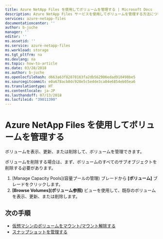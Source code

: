 ```yaml
---
title: Azure NetApp Files を使用してボリュームを管理する | Microsoft Docs
description: Azure NetApp Files サービスを使用してボリュームを管理する方法について説明します。
services: azure-netapp-files
documentationcenter: ''
author: b-juche
manager: ''
editor: ''
ms.assetid: ''
ms.service: azure-netapp-files
ms.workload: storage
ms.tgt_pltfrm: na
ms.devlang: na
ms.topic: how-to-article
ms.date: 03/28/2018
ms.author: b-juche
ms.openlocfilehash: d663a63f82878163fa2db562906edad910498be5
ms.sourcegitcommit: e0a678acb0dc928e5c5edde3ca04e6854eb05ea6
ms.translationtype: HT
ms.contentlocale: ja-JP
ms.lasthandoff: 07/13/2018
ms.locfileid: "39011390"
---
```

# <a name="manage-volumes-by-using-azure-netapp-files"></a>Azure NetApp Files を使用してボリュームを管理する
ボリュームを表示、更新、または削除して、ボリュームを管理できます。 

ボリュームを削除する場合は、まず、ボリュームのすべてのサブオブジェクトを削除する必要があります。 

1.  [Manage Capacity Pools]\(容量プールの管理\) ブレードから **[ボリューム]** ブレードをクリックします。 
2.  **[Browse Volumes]\(ボリューム参照\)** ビューを使用して、既存のボリュームを表示、更新、または削除します。 



## <a name="next-steps"></a>次の手順 

* [仮想マシンのボリュームをマウント/マウント解除する](azure-netapp-files-mount-unmount-volumes-for-virtual-machines.md)
* [スナップショットを管理する](azure-netapp-files-manage-snapshots.md)